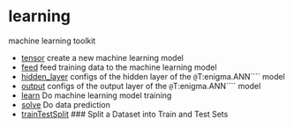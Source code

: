 # learning

machine learning toolkit

+ [tensor](learning/tensor.1) create a new machine learning model
+ [feed](learning/feed.1) feed training data to the machine learning model
+ [hidden_layer](learning/hidden_layer.1) configs of the hidden layer of the ``@``T:enigma.ANN```` model
+ [output](learning/output.1) configs of the output layer of the ``@``T:enigma.ANN```` model
+ [learn](learning/learn.1) Do machine learning model training
+ [solve](learning/solve.1) Do data prediction
+ [trainTestSplit](learning/trainTestSplit.1) ### Split a Dataset into Train and Test Sets
